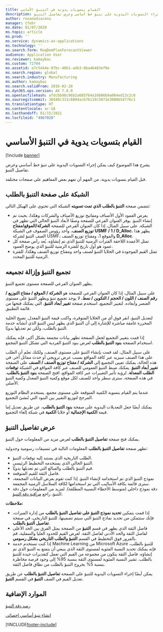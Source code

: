 ```yaml
---
title: القيام بتسويات يدوية في التنبؤ الأساسي
description: يشرح هذا الموضوع كيف يمكن إجراء التسويات اليدوية على تنبؤ خط أساسي وعرض تفاصيل التنبؤ.
author: roxanadiaconu
manager: tfehr
ms.date: 01/07/2020
ms.topic: article
ms.prod: ''
ms.service: dynamics-ax-applications
ms.technology: ''
ms.search.form: ReqDemPlanForecastViewer
audience: Application User
ms.reviewer: kamaybac
ms.custom: 72704
ms.assetid: e7c5d44e-07bc-40b1-a4b3-8ba46483ef9e
ms.search.region: global
ms.search.industry: Manufacturing
ms.author: kamaybac
ms.search.validFrom: 2016-02-28
ms.dyn365.ops.version: AX 7.0.0
ms.openlocfilehash: afdcbb98c96b2a685f64a16886b9a064ed13c2c0
ms.sourcegitcommit: 38d40c331c8894acb7b119c5073e3088b54776c1
ms.translationtype: HT
ms.contentlocale: ar-SA
ms.lasthandoff: 01/15/2021
ms.locfileid: "4967020"
---
```

# <a name="make-manual-adjustments-to-the-baseline-forecast"></a>القيام بتسويات يدوية في التنبؤ الأساسي

[!include [banner](../includes/banner.md)]

يشرح هذا الموضوع كيف يمكن إجراء التسويات اليدوية على تنبؤ خط أساسي وعرض تفاصيل التنبؤ. 

قبل القيام بتسويات يدوية، من المهم أن تفهم بعض المفاهيم على صفحات مختلفة.

## <a name="grid-on-the-adjusted-demand-forecast-page"></a>الشبكة على صفحة التنبؤ بالطلب
تتضمن صفحة **‏‫‏‫التنبؤ بالطلب‬ الذي تمت تسويته‬** الشبكة التي تحتوي على الهيكل التالي:

-   يعرض العمود الأول الأصناف ومفاتيح توزيع الأصناف والشركات وهكذا، بحيث تم إنشاء التنبؤ. يوفر العنوان الفرعي للصفحة وصفًا لأبعاد التنبؤ الحالي التي تظهر في الشبكة. على سبيل المثال، إذا كان العنوان الفرعي للصفحة **الشركة/الموقع/مفتاح توزيع الصنف**، وأحد رؤوس الصفوف في الشبكة **USMF / 1 / D\_Alloc**، يظهر هذا الصف التنبؤ لشركة USMF، والموقع 1، ومفتاح توزيع الصنف **D\_Alloc**.
-   تمثل الأعمدة اللاحقة الفترات الزمنية للتنبؤ الذي تم إنشاؤه. يُعد رأس صفحة كل عمود هو أول تاريخ للفترة الزمنية للتنبؤ الذي يوضح العمود.
-   تمثل القيم الموجودة في الخلايا التنبؤ لصنف واحد ومفتاح توزيع الصنف وهكذا، للفترة الزمنية للتنبؤ المحدد.

## <a name="forecast-aggregation-and-de-aggregation"></a>تجميع التنبؤ وإزالة تجميعه
يظهر العنوان الفرعي للصفحة مستوى تجميع التنبؤ. 

على سبيل المثال، إذا كان العنوان الفرعي للصفحة هو **الشركة / الموقع / مفتاح التوزيع / رقم الصنف / اللون / الحجم / التكوين / نمط**، لا يوجد تجميع تنبؤ ويظهر التنبؤ على مستوى العنصر وأبعاده. لتغيير التجميع، استخدم صفحة **تغيير أبعاد التنبؤ**، التي يمكنك فتحها من قائمة التطبيق. 

لتعديل التنبؤ، انقر فوق أي من الخلايا المتوفرة، واكتب قيمة التنبؤ المعدل. تصبح الخلية المحررة غامقة مباشرة للإشارة إلى أن التنبؤ الذي يظهر ليس التنبؤ الذي أنشأته خدمة التنبؤ بالطلب، ولكن تم تعديلها يدويًا. 

إذا قمت بتغيير التجميع لجعل الصفحة تظهر بيانات مجمعة بشكل أكبر، فإنه يمكنك استخدام الصفحة **بنود التنبؤ بالطلب** لعرض بنود التنبؤ الفردية التي تشكل التنبؤ المجمع. 

على سبيل المثال، لقد قمت بإنشاء التنبؤ على مستوى الصنف، ولكنك تعلم أن الطلب على هذا الصنف سيزيد عبر كافة المواقع بسبب عرض ترويجي أو حدث مماثل آخر. في هذه الحالة، يمكنك تعيين التجميع إلى **الشركة / مفتاح توزيع الصنف / الصنف** على الصفحة **تغيير أبعاد التنبؤ**. يمكنك ضبط التنبؤ العمومي للصنف عبر كافة المواقع في الشبكة **توقعات الطلب المعدلة**. لرؤية تأثير التغييرات عبر كافة المواقع، افتح الصفحة **بنود التنبؤ بالطلب**. في هذه الصفحة، سترى سطر واحد للصنف لكل موقع وكمية التنبؤ المعدل وكمية التنبؤ الأصلي. 

عندما يتم القيام بتسوية الكمية المتوقعة على مستوى مجمع، يستخدم النظام التوزيع المرجح لتوزيع التغيير بين البنود التي تُنشئ التجميع. 

يمكنك أيضًا جعل التعديلات اليدوية على صفحة **بنود التنبؤ بالطلب**، عن طريق تعديل إما قيمة **الكمية الإجمالية** أو خلايا **الكمية** في شبكة إلغاء التجميع.

## <a name="viewing-details-of-the-forecast"></a>عرض تفاصيل التنبؤ
يمكنك فتح صفحة **تفاصيل التنبؤ بالطلب** لعرض مزيد من المعلومات حول التنبؤ. 

تظهر صفحة **تفاصيل التنبؤ بالطلب** المعلومات التالية في تنسيقات رسومية وجدولية:

-   الطلب التاريخية الذي يستند إليه توقعات التنبؤ.
-   التنبؤ الحالي الذي يستخدمه التخطيط الرئيسي.
-   قيم التنبؤ بالطلب والمبالغ التي تم تعديلها يدويًا.
-   فاصل الثقة للقيم المتوقعة.
-   نموذج التنبؤ الذي تم استخدامه لإنشاء التنبؤ. إذا كنت تقوم بعرض البيانات المجمعة، سترى قائمة بكافة الأساليب التي تم استخدامها لكافة السلاسل الزمنية المجمعة.
-   دقة نموذج داخلي (‏‫متوسط الأخطاء النسبية المطلقة‬). لمزيد من المعلومات حول دقة التنبؤ، راجع [مراقبة دقة التنبؤ](monitor-forecast-accuracy.md).

**ملاحظات:**

-   إذا قمت بتمكين **تحديد نموذج التنبؤ على تفاصيل التنبؤ بالطلب** من إدارة الميزات، فإنك ستتمكن من تحديد نماذج التنبؤ التي سيتم تضمينها، للتنبؤ التاريخي، في صفحة **تفاصيل التنبؤ بالطلب**.
-   فاصل الثقة الذي يظهر في قسم **التنبؤ** من الصفحة يمثل الفرق بين الحد الأعلى لفاصل الثقة والحد الأدنى لفاصل الثقة. لعرض القيم للحدود العليا والسفلية، قم بالمرور فوق التخطيط في القسم **‏‫التنبؤ والطلب التاريخي بشكل رسومي‬**.
-   إذا كنت تستخدم خدمة Machine Learning من Microsoft Azure للتنبؤ بالطلب، فإنه يمكنك تحديد النسبة المئوية لمستوى الثقة الذي ينبغي أن يتمتع به التنبؤ الذي تم إنشاؤه. فاصل الثقة يتكون من مجموعة من القيم التي تعمل كتقديرات جيدة للتنبؤ بالطلب. تشير النسبة المئوية لمستوى الثقة بنسبة 95% إلى وجود فرصة مخاطرة بنسبة 5% بخروج التنبؤ بالطلب من نطاق فاصل الثقة.

يمكن أيضًا إجراء التسويات اليدوية للتنبؤ على الصفحة **تفاصيل التنبؤ بالطلب** عن طريق تعديل القيم في الصف **التنبؤ** في القسم **التنبؤ**.

<a name="additional-resources"></a>الموارد الإضافية
--------

[رصد دقة التنبؤ​](monitor-forecast-accuracy.md)

[إنشاء تنبؤ أساسي إحصائي](generate-statistical-baseline-forecast.md)





[!INCLUDE[footer-include](../../includes/footer-banner.md)]